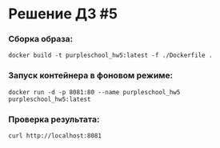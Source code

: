 # Решение ДЗ #5

### Сборка образа:
```
docker build -t purpleschool_hw5:latest -f ./Dockerfile .
```

### Запуск контейнера в фоновом режиме:
```
docker run -d -p 8081:80 --name purpleschool_hw5 purpleschool_hw5:latest
```

### Проверка результата:
```
curl http://localhost:8081